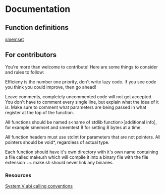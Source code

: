 # Documentation

## Function definitions

[smemset](smemset/README.md)

## For contributors

You're more than welcome to contribute! Here are some things to consider and rules to follow:

Efficieny is the number one priority, don't write lazy code. If you see code you think you could improve, then go ahead!

Leave comments, completely uncommented code will not get accepted. You don't have to comment every single line, but explain what the idea of it is. Make sure to comment what parameters are being passed in what register at the top of the function.

All functions should be named s\<name of stdlib function\>\[additional info\], for example smemset and smemtest 8 for setting 8 bytes at a time.

All function headers must use stdint for parameters that are not pointers. All pointers should be void\*, regardless of actual type.

Each function should have it's own directory with it's own name containing a file called make.sh which will compile it into a binary file with the file extension `.o`. make.sh should never link any binaries.

### Resources

[System V abi calling conventions](https://wiki.osdev.org/Calling_Conventions)
